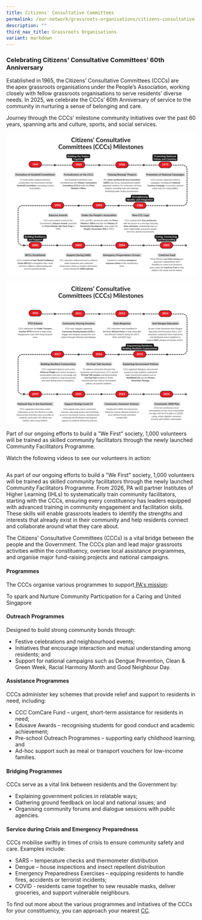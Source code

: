 ```yaml
---
title: Citizens' Consultative Committees
permalink: /our-network/grassroots-organisations/citizens-consultative-committees/
description: ""
third_nav_title: Grassroots Organisations
variant: markdown
---
```

### Celebrating Citizens’ Consultative Committees’ 60th Anniversary 

Established in 1965, the Citizens’ Consultative Committees (CCCs) are the apex grassroots organisations under the People’s Association, working closely with fellow grassroots organisations to serve residents’ diverse needs. In 2025, we celebrate the CCCs’ 60th Anniversary of service to the community in nurturing a sense of belonging and care. 

Journey through the CCCs' milestone community initiatives over the past 60 years, spanning arts and culture, sports, and social services.

![](/images/CCC60_Timeline_Image_1___confirmed.png)

![](/images/CCC60_Timeline_Image_2___confirmed.png)


Part of our ongoing efforts to build a "We First" society, 1,000 volunteers will be trained as skilled community facilitators through the newly launched Community Facilitators Programme. 

Watch the following videos to see our volunteers in action:

```

```



As part of our ongoing efforts to build a "We First" society, 1,000 volunteers will be trained as skilled community facilitators through the newly launched Community Facilitators Programme. From 2026, PA will partner Institutes of Higher Learning (IHLs) to systematically train community facilitators, starting with the CCCs, ensuring every constituency has leaders equipped with advanced training in community engagement and facilitation skills. These skills will enable grassroots leaders to identify the strengths and interests that already exist in their community and help residents connect and collaborate around what they care about.

The Citizens' Consultative Committees (CCCs) is a vital bridge between the people and the Government. The CCCs plan and lead major grassroots activities within the constituency, oversee local assistance programmes, and organise major fund-raising projects and national campaigns.


####  Programmes

The CCCs organise various programmes to support[ PA's mission](https://www.pa.gov.sg/about-us/about-pa/):

To spark and Nurture Community Participation for a Caring and United Singapore

#### Outreach Programmes

Designed to build strong community bonds through:
* Festive celebrations and neighbourhood events;
* Initiatives that encourage interaction and mutual understanding among residents; and
*  Support for national campaigns such as Dengue Prevention, Clean & Green Week, Racial Harmony Month and Good Neighbour Day.

#### Assistance Programmes

 CCCs administer key schemes that provide relief and support to residents in need, including:
 
*  CCC ComCare Fund – urgent, short-term assistance for residents in need;
*  Edusave Awards – recognising students for good conduct and academic achievement;
*  Pre-school Outreach Programmes – supporting early childhood learning; and
*  Ad-hoc support such as meal or transport vouchers for low-income families.


#### Bridging Programmes

CCCs serve as a vital link between residents and the Government by:

* Explaining government policies in relatable ways;
* Gathering ground feedback on local and national issues; and
* Organising community forums and dialogue sessions with public agencies.
     
#### Service during Crisis and Emergency Preparedness

CCCs mobilise swiftly in times of crisis to ensure community safety and care.
Examples include:
* SARS – temperature checks and thermometer distribution
* Dengue – house inspections and insect repellent distribution
* Emergency Preparedness Exercises – equipping residents to handle fires, accidents or terrorist incidents;
* COVID - residents came together to sew reusable masks, deliver groceries, and support vulnerable neighbours.



To find out more about the various programmes and initiatives of the CCCs for your constituency, you can approach your nearest [CC](https://www.onepa.gov.sg/cc).